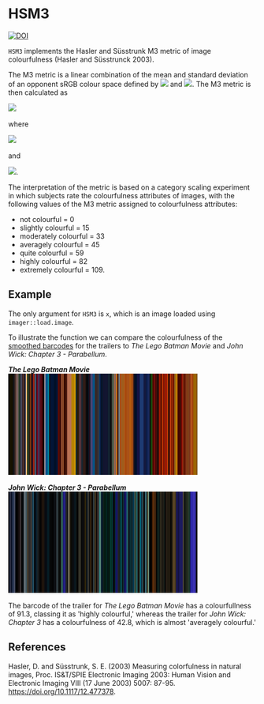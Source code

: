 # HSM3

[![DOI](https://zenodo.org/badge/298315379.svg)](https://zenodo.org/badge/latestdoi/298315379)

`HSM3` implements the Hasler and Süsstrunk M3 metric of image colourfulness (Hasler and Süsstrunck 2003). 

The M3 metric is a linear combination of the mean and standard deviation of an opponent sRGB colour space defined by <img src="https://render.githubusercontent.com/render/math?math=rg%20=%20R%20-%20G"> and <img src="https://render.githubusercontent.com/render/math?math=yb+%3D+0.5%28R%2BG%29-B">. The M3 metric is then calculated as 

<img src="https://render.githubusercontent.com/render/math?math=M3=\sigma_{rgyb}%2B0.3\mu_{rgyb}">

where 

<img src="https://render.githubusercontent.com/render/math?math=\sigma_{rgyb}=SQRT(\sigma^{2}_{rg}%2B\sigma^{2}_{yb})">

and

<img src="https://render.githubusercontent.com/render/math?math=\mu_{rgyb}=SQRT(\mu^{2}_{rg}%2B\mu^{2}_{yb})">.

The interpretation of the metric is based on a category scaling experiment in which subjects rate the colourfulness attributes of images, with the following values of the M3 metric assigned to colourfulness attributes: 

* not colourful = 0
* slightly colourful = 15
* moderately colourful = 33
* averagely colourful = 45
* quite colourful = 59
* highly colourful = 82
* extremely colourful = 109.

## Example
The only argument for `HSM3` is `x`, which is an image loaded using `imager::load.image`.

To illustrate the function we can compare the colourfulness of the [smoothed barcodes](https://zerowidthjoiner.net/movie-barcode-generator) for the trailers to *The Lego Batman Movie* and *John Wick: Chapter 3 - Parabellum*.

_**The Lego Batman Movie**_<br/>
![The Lego Batman Movie Smoothed Barcode](Barcodes/The_Lego_Batman_Movie.png)

_**John Wick: Chapter 3 - Parabellum**_<br/>
![John Wick 3 Smoothed Barcode](Barcodes/John_Wick_3.png)

The barcode of the trailer for *The Lego Batman Movie* has a colourfullness of 91.3, classing it as 'highly colourful,' whereas the trailer for *John Wick: Chapter 3* has a colourfulness of 42.8, which is almost 'averagely colourful.'

## References
Hasler, D. and Süsstrunk, S. E. (2003) Measuring colorfulness in natural images, Proc. IS&T/SPIE Electronic Imaging 2003: Human Vision and Electronic Imaging VIII (17 June 2003) 5007: 87-95. https://doi.org/10.1117/12.477378.
